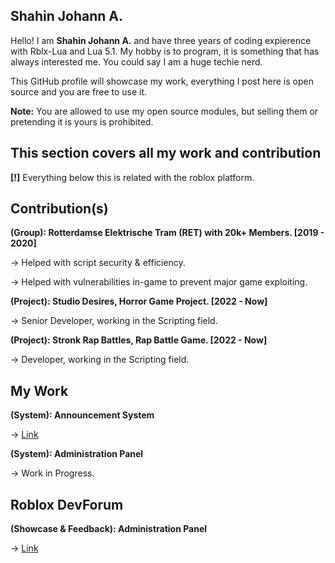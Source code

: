 
Shahin Johann A.
--
Hello! I am **Shahin Johann A.** and have three years of coding expierence with Rblx-Lua and Lua 5.1.
My hobby is to program, it is something that has always interested me. You could say I am a huge techie nerd.

This GitHub profile will showcase my work, everything I post here is open source and you are free to use it.

**Note:** You are allowed to use my open source modules, but selling them or pretending it is yours is prohibited.

This section covers all my work and contribution
---

**[!]** Everything below this is related with the roblox platform.

## Contribution(s)

**(Group): Rotterdamse Elektrische Tram (RET) with 20k+ Members. [2019 - 2020]**

-> Helped with script security & efficiency.

-> Helped with vulnerabilities in-game to prevent major game exploiting.

**(Project): Studio Desires, Horror Game Project. [2022 - Now]**

-> Senior Developer, working in the Scripting field.

**(Project): Stronk Rap Battles, Rap Battle Game. [2022 - Now]**

-> Developer, working in the Scripting field.

## My Work

**(System): Announcement System**

-> [Link](https://www.roblox.com/games/8054145788/Announcement-System)

**(System): Administration Panel**

-> Work in Progress.

## Roblox DevForum

**(Showcase & Feedback): Administration Panel**

-> [Link](https://devforum.roblox.com/t/administration-panel/1613164)



